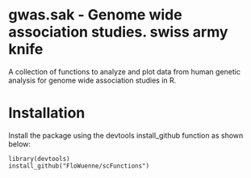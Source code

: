 # gwas.sak - Genome wide association studies. swiss army knife
A collection of functions to analyze and plot data from human genetic analysis for genome wide association studies in R.

# Installation
Install the package using the devtools install_github function as shown below:


```
library(devtools)
install_github("FloWuenne/scFunctions")
```

